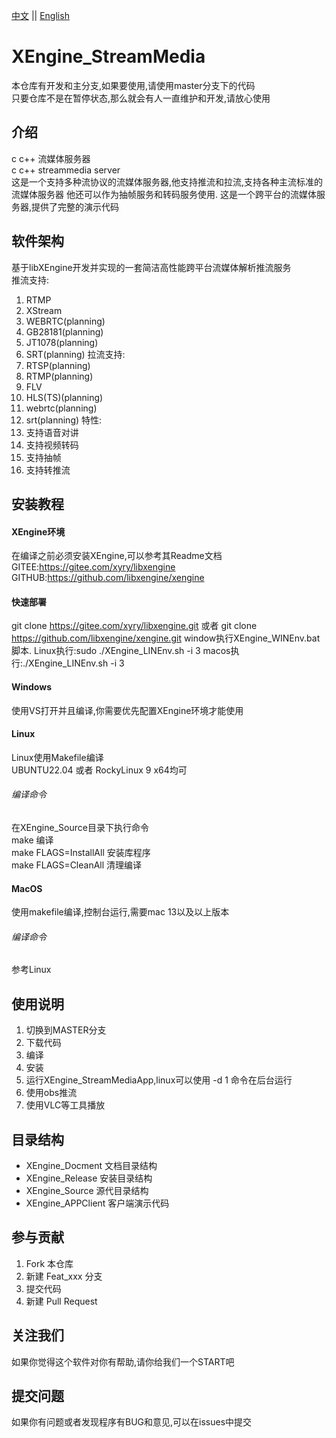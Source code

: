 [中文](README.md) ||  [English](README.en.md)  
# XEngine_StreamMedia
本仓库有开发和主分支,如果要使用,请使用master分支下的代码  
只要仓库不是在暂停状态,那么就会有人一直维护和开发,请放心使用  

## 介绍
c c++ 流媒体服务器  
c c++ streammedia server  
这是一个支持多种流协议的流媒体服务器,他支持推流和拉流,支持各种主流标准的流媒体服务器
他还可以作为抽帧服务和转码服务使用.
这是一个跨平台的流媒体服务器,提供了完整的演示代码   

## 软件架构
基于libXEngine开发并实现的一套简洁高性能跨平台流媒体解析推流服务  
推流支持:
1. RTMP
2. XStream 
3. WEBRTC(planning)
4. GB28181(planning)
5. JT1078(planning)
6. SRT(planning)
拉流支持:
1. RTSP(planning)
2. RTMP(planning)
3. FLV
4. HLS(TS)(planning)
5. webrtc(planning)
6. srt(planning)
特性:  
1. 支持语音对讲
2. 支持视频转码
3. 支持抽帧
4. 支持转推流

## 安装教程

#### XEngine环境
在编译之前必须安装XEngine,可以参考其Readme文档  
GITEE:https://gitee.com/xyry/libxengine  
GITHUB:https://github.com/libxengine/xengine  

#### 快速部署
git clone https://gitee.com/xyry/libxengine.git 或者 git clone https://github.com/libxengine/xengine.git
window执行XEngine_WINEnv.bat 脚本.
Linux执行:sudo ./XEngine_LINEnv.sh -i 3
macos执行:./XEngine_LINEnv.sh -i 3

#### Windows
使用VS打开并且编译,你需要优先配置XEngine环境才能使用

#### Linux
Linux使用Makefile编译  
UBUNTU22.04 或者 RockyLinux 9 x64均可  

###### 编译命令
在XEngine_Source目录下执行命令  
make 编译  
make FLAGS=InstallAll 安装库程序  
make FLAGS=CleanAll 清理编译  

#### MacOS
使用makefile编译,控制台运行,需要mac 13以及以上版本

###### 编译命令
参考Linux

## 使用说明

1.  切换到MASTER分支
2.  下载代码
3.  编译
4.  安装
5.  运行XEngine_StreamMediaApp,linux可以使用 -d 1 命令在后台运行
7.  使用obs推流
8.  使用VLC等工具播放

## 目录结构
- XEngine_Docment 文档目录结构
- XEngine_Release 安装目录结构
- XEngine_Source 源代目录结构
- XEngine_APPClient 客户端演示代码

## 参与贡献

1.  Fork 本仓库
2.  新建 Feat_xxx 分支
3.  提交代码
4.  新建 Pull Request

## 关注我们
如果你觉得这个软件对你有帮助,请你给我们一个START吧

## 提交问题
如果你有问题或者发现程序有BUG和意见,可以在issues中提交